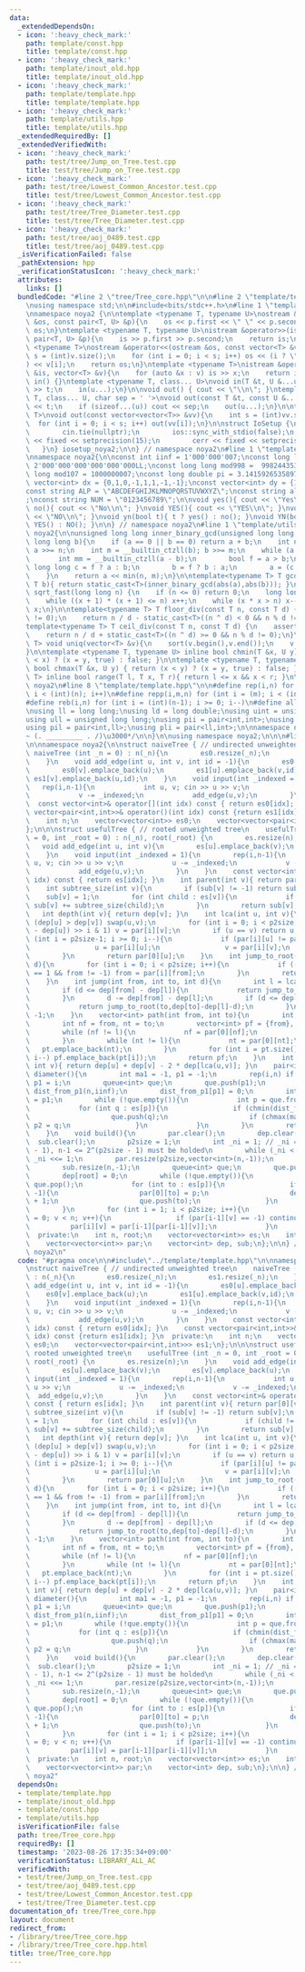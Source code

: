```yaml
---
data:
  _extendedDependsOn:
  - icon: ':heavy_check_mark:'
    path: template/const.hpp
    title: template/const.hpp
  - icon: ':heavy_check_mark:'
    path: template/inout_old.hpp
    title: template/inout_old.hpp
  - icon: ':heavy_check_mark:'
    path: template/template.hpp
    title: template/template.hpp
  - icon: ':heavy_check_mark:'
    path: template/utils.hpp
    title: template/utils.hpp
  _extendedRequiredBy: []
  _extendedVerifiedWith:
  - icon: ':heavy_check_mark:'
    path: test/tree/Jump_on_Tree.test.cpp
    title: test/tree/Jump_on_Tree.test.cpp
  - icon: ':heavy_check_mark:'
    path: test/tree/Lowest_Common_Ancestor.test.cpp
    title: test/tree/Lowest_Common_Ancestor.test.cpp
  - icon: ':heavy_check_mark:'
    path: test/tree/Tree_Diameter.test.cpp
    title: test/tree/Tree_Diameter.test.cpp
  - icon: ':heavy_check_mark:'
    path: test/tree/aoj_0489.test.cpp
    title: test/tree/aoj_0489.test.cpp
  _isVerificationFailed: false
  _pathExtension: hpp
  _verificationStatusIcon: ':heavy_check_mark:'
  attributes:
    links: []
  bundledCode: "#line 2 \"tree/Tree_core.hpp\"\n\n#line 2 \"template/template.hpp\"\
    \nusing namespace std;\n\n#include<bits/stdc++.h>\n#line 1 \"template/inout_old.hpp\"\
    \nnamespace noya2 {\n\ntemplate <typename T, typename U>\nostream &operator<<(ostream\
    \ &os, const pair<T, U> &p){\n    os << p.first << \" \" << p.second;\n    return\
    \ os;\n}\ntemplate <typename T, typename U>\nistream &operator>>(istream &is,\
    \ pair<T, U> &p){\n    is >> p.first >> p.second;\n    return is;\n}\n\ntemplate\
    \ <typename T>\nostream &operator<<(ostream &os, const vector<T> &v){\n    int\
    \ s = (int)v.size();\n    for (int i = 0; i < s; i++) os << (i ? \" \" : \"\"\
    ) << v[i];\n    return os;\n}\ntemplate <typename T>\nistream &operator>>(istream\
    \ &is, vector<T> &v){\n    for (auto &x : v) is >> x;\n    return is;\n}\n\nvoid\
    \ in() {}\ntemplate <typename T, class... U>\nvoid in(T &t, U &...u){\n    cin\
    \ >> t;\n    in(u...);\n}\n\nvoid out() { cout << \"\\n\"; }\ntemplate <typename\
    \ T, class... U, char sep = ' '>\nvoid out(const T &t, const U &...u){\n    cout\
    \ << t;\n    if (sizeof...(u)) cout << sep;\n    out(u...);\n}\n\ntemplate<typename\
    \ T>\nvoid out(const vector<vector<T>> &vv){\n    int s = (int)vv.size();\n  \
    \  for (int i = 0; i < s; i++) out(vv[i]);\n}\n\nstruct IoSetup {\n    IoSetup(){\n\
    \        cin.tie(nullptr);\n        ios::sync_with_stdio(false);\n        cout\
    \ << fixed << setprecision(15);\n        cerr << fixed << setprecision(7);\n \
    \   }\n} iosetup_noya2;\n\n} // namespace noya2\n#line 1 \"template/const.hpp\"\
    \nnamespace noya2{\n\nconst int iinf = 1'000'000'007;\nconst long long linf =\
    \ 2'000'000'000'000'000'000LL;\nconst long long mod998 =  998244353;\nconst long\
    \ long mod107 = 1000000007;\nconst long double pi = 3.14159265358979323;\nconst\
    \ vector<int> dx = {0,1,0,-1,1,1,-1,-1};\nconst vector<int> dy = {1,0,-1,0,1,-1,-1,1};\n\
    const string ALP = \"ABCDEFGHIJKLMNOPQRSTUVWXYZ\";\nconst string alp = \"abcdefghijklmnopqrstuvwxyz\"\
    ;\nconst string NUM = \"0123456789\";\n\nvoid yes(){ cout << \"Yes\\n\"; }\nvoid\
    \ no(){ cout << \"No\\n\"; }\nvoid YES(){ cout << \"YES\\n\"; }\nvoid NO(){ cout\
    \ << \"NO\\n\"; }\nvoid yn(bool t){ t ? yes() : no(); }\nvoid YN(bool t){ t ?\
    \ YES() : NO(); }\n\n} // namespace noya2\n#line 1 \"template/utils.hpp\"\nnamespace\
    \ noya2{\n\nunsigned long long inner_binary_gcd(unsigned long long a, unsigned\
    \ long long b){\n    if (a == 0 || b == 0) return a + b;\n    int n = __builtin_ctzll(a);\
    \ a >>= n;\n    int m = __builtin_ctzll(b); b >>= m;\n    while (a != b) {\n \
    \       int mm = __builtin_ctzll(a - b);\n        bool f = a > b;\n        unsigned\
    \ long long c = f ? a : b;\n        b = f ? b : a;\n        a = (c - b) >> mm;\n\
    \    }\n    return a << min(n, m);\n}\n\ntemplate<typename T> T gcd_fast(T a,\
    \ T b){ return static_cast<T>(inner_binary_gcd(abs(a),abs(b))); }\n\nlong long\
    \ sqrt_fast(long long n) {\n    if (n <= 0) return 0;\n    long long x = sqrt(n);\n\
    \    while ((x + 1) * (x + 1) <= n) x++;\n    while (x * x > n) x--;\n    return\
    \ x;\n}\n\ntemplate<typename T> T floor_div(const T n, const T d) {\n    assert(d\
    \ != 0);\n    return n / d - static_cast<T>((n ^ d) < 0 && n % d != 0);\n}\n\n\
    template<typename T> T ceil_div(const T n, const T d) {\n    assert(d != 0);\n\
    \    return n / d + static_cast<T>((n ^ d) >= 0 && n % d != 0);\n}\n\ntemplate<typename\
    \ T> void uniq(vector<T> &v){\n    sort(v.begin(),v.end());\n    v.erase(unique(v.begin(),v.end()),v.end());\n\
    }\n\ntemplate <typename T, typename U> inline bool chmin(T &x, U y) { return (y\
    \ < x) ? (x = y, true) : false; }\n\ntemplate <typename T, typename U> inline\
    \ bool chmax(T &x, U y) { return (x < y) ? (x = y, true) : false; }\n\ntemplate<typename\
    \ T> inline bool range(T l, T x, T r){ return l <= x && x < r; }\n\n} // namespace\
    \ noya2\n#line 8 \"template/template.hpp\"\n\n#define rep(i,n) for (int i = 0;\
    \ i < (int)(n); i++)\n#define repp(i,m,n) for (int i = (m); i < (int)(n); i++)\n\
    #define reb(i,n) for (int i = (int)(n-1); i >= 0; i--)\n#define all(v) (v).begin(),(v).end()\n\
    \nusing ll = long long;\nusing ld = long double;\nusing uint = unsigned int;\n\
    using ull = unsigned long long;\nusing pii = pair<int,int>;\nusing pll = pair<ll,ll>;\n\
    using pil = pair<int,ll>;\nusing pli = pair<ll,int>;\n\nnamespace noya2{\n\n/*\u3000\
    ~ (. _________ . /)\u3000*/\n\n}\n\nusing namespace noya2;\n\n\n#line 4 \"tree/Tree_core.hpp\"\
    \n\nnamespace noya2{\n\nstruct naiveTree { // undirected unweighted tree\n   \
    \ naiveTree (int _n = 0) : n(_n){\n        es0.resize(_n);\n        es1.resize(_n);\n\
    \    }\n    void add_edge(int u, int v, int id = -1){\n        es0[u].emplace_back(v);\n\
    \        es0[v].emplace_back(u);\n        es1[u].emplace_back(v,id);\n       \
    \ es1[v].emplace_back(u,id);\n    }\n    void input(int _indexed = 1){\n     \
    \   rep(i,n-1){\n            int u, v; cin >> u >> v;\n            u -= _indexed;\n\
    \            v -= _indexed;\n            add_edge(u,v);\n        }\n    }\n  \
    \  const vector<int>& operator[](int idx) const { return es0[idx]; }\n    const\
    \ vector<pair<int,int>>& operator()(int idx) const {return es1[idx]; }\n  private:\n\
    \    int n;\n    vector<vector<int>> es0;\n    vector<vector<pair<int,int>>> es1;\n\
    };\n\n\nstruct usefulTree { // rooted unweighted tree\n    usefulTree (int _n\
    \ = 0, int _root = 0) : n(_n), root(_root) {\n        es.resize(n);\n    }\n \
    \   void add_edge(int u, int v){\n        es[u].emplace_back(v);\n        es[v].emplace_back(u);\n\
    \    }\n    void input(int _indexed = 1){\n        rep(i,n-1){\n            int\
    \ u, v; cin >> u >> v;\n            u -= _indexed;\n            v -= _indexed;\n\
    \            add_edge(u,v);\n        }\n    }\n    const vector<int>& operator[](int\
    \ idx) const { return es[idx]; }\n    int parent(int v){ return par[0][v]; }\n\
    \    int subtree_size(int v){\n        if (sub[v] != -1) return sub[v];\n    \
    \    sub[v] = 1;\n        for (int child : es[v]){\n            if (child != par[0][v])\
    \ sub[v] += subtree_size(child);\n        }\n        return sub[v];\n    }\n \
    \   int depth(int v){ return dep[v]; }\n    int lca(int u, int v){\n        if\
    \ (dep[u] > dep[v]) swap(u,v);\n        for (int i = 0; i < p2size; i++) if ((dep[v]\
    \ - dep[u]) >> i & 1) v = par[i][v];\n        if (u == v) return u;\n        for\
    \ (int i = p2size-1; i >= 0; i--){\n            if (par[i][u] != par[i][v]){\n\
    \                u = par[i][u];\n                v = par[i][v];\n            }\n\
    \        }\n        return par[0][u];\n    }\n    int jump_to_root(int from, int\
    \ d){\n        for (int i = 0; i < p2size; i++){\n            if ((d >> i & 1)\
    \ == 1 && from != -1) from = par[i][from];\n        }\n        return from;\n\
    \    }\n    int jump(int from, int to, int d){\n        int l = lca(from,to);\n\
    \        if (d <= dep[from] - dep[l]){\n            return jump_to_root(from,d);\n\
    \        }\n        d -= dep[from] - dep[l];\n        if (d <= dep[to] - dep[l]){\n\
    \            return jump_to_root(to,dep[to]-dep[l]-d);\n        }\n        return\
    \ -1;\n    }\n    vector<int> path(int from, int to){\n        int l = lca(from,to);\n\
    \        int nf = from, nt = to;\n        vector<int> pf = {from}, pt = {to};\n\
    \        while (nf != l){\n            nf = par[0][nf];\n            pf.emplace_back(nf);\n\
    \        }\n        while (nt != l){\n            nt = par[0][nt];\n         \
    \   pt.emplace_back(nt);\n        }\n        for (int i = pt.size()-2; i >= 0;\
    \ i--) pf.emplace_back(pt[i]);\n        return pf;\n    }\n    int dist(int u,\
    \ int v){ return dep[u] + dep[v] - 2 * dep[lca(u,v)]; }\n    pair<int,pair<int,int>>\
    \ diameter(){\n        int ma1 = -1, p1 = -1;\n        rep(i,n) if (chmax(ma1,dep[i]))\
    \ p1 = i;\n        queue<int> que;\n        que.push(p1);\n        vector<int>\
    \ dist_from_p1(n,iinf);\n        dist_from_p1[p1] = 0;\n        int ma2 = 0, p2\
    \ = p1;\n        while (!que.empty()){\n            int p = que.front(); que.pop();\n\
    \            for (int q : es[p]){\n                if (chmin(dist_from_p1[q],dist_from_p1[p]+1)){\n\
    \                    que.push(q);\n                    if (chmax(ma2,dist_from_p1[q]))\
    \ p2 = q;\n                }\n            }\n        }\n        return make_pair(ma2,make_pair(p1,p2));\n\
    \    }\n    void build(){\n        par.clear();\n        dep.clear();\n      \
    \  sub.clear();\n        p2size = 1;\n        int _ni = 1; // _ni = 2^(p2size\
    \ - 1), n-1 <= 2^(p2size - 1) must be holded\n        while (_ni < n-1) p2size++,\
    \ _ni <<= 1;\n        par.resize(p2size,vector<int>(n,-1));\n        dep.resize(n,-1);\n\
    \        sub.resize(n,-1);\n        queue<int> que;\n        que.push(root);\n\
    \        dep[root] = 0;\n        while (!que.empty()){\n            int p = que.front();\
    \ que.pop();\n            for (int to : es[p]){\n                if (dep[to] ==\
    \ -1){\n                    par[0][to] = p;\n                    dep[to] = dep[p]\
    \ + 1;\n                    que.push(to);\n                }\n            }\n\
    \        }\n        for (int i = 1; i < p2size; i++){\n            for (int v\
    \ = 0; v < n; v++){\n                if (par[i-1][v] == -1) continue;\n      \
    \          par[i][v] = par[i-1][par[i-1][v]];\n            }\n        }\n    }\n\
    \  private:\n    int n, root;\n    vector<vector<int>> es;\n    int p2size;\n\
    \    vector<vector<int>> par;\n    vector<int> dep, sub;\n};\n\n} // namespace\
    \ noya2\n"
  code: "#pragma once\n\n#include\"../template/template.hpp\"\n\nnamespace noya2{\n\
    \nstruct naiveTree { // undirected unweighted tree\n    naiveTree (int _n = 0)\
    \ : n(_n){\n        es0.resize(_n);\n        es1.resize(_n);\n    }\n    void\
    \ add_edge(int u, int v, int id = -1){\n        es0[u].emplace_back(v);\n    \
    \    es0[v].emplace_back(u);\n        es1[u].emplace_back(v,id);\n        es1[v].emplace_back(u,id);\n\
    \    }\n    void input(int _indexed = 1){\n        rep(i,n-1){\n            int\
    \ u, v; cin >> u >> v;\n            u -= _indexed;\n            v -= _indexed;\n\
    \            add_edge(u,v);\n        }\n    }\n    const vector<int>& operator[](int\
    \ idx) const { return es0[idx]; }\n    const vector<pair<int,int>>& operator()(int\
    \ idx) const {return es1[idx]; }\n  private:\n    int n;\n    vector<vector<int>>\
    \ es0;\n    vector<vector<pair<int,int>>> es1;\n};\n\n\nstruct usefulTree { //\
    \ rooted unweighted tree\n    usefulTree (int _n = 0, int _root = 0) : n(_n),\
    \ root(_root) {\n        es.resize(n);\n    }\n    void add_edge(int u, int v){\n\
    \        es[u].emplace_back(v);\n        es[v].emplace_back(u);\n    }\n    void\
    \ input(int _indexed = 1){\n        rep(i,n-1){\n            int u, v; cin >>\
    \ u >> v;\n            u -= _indexed;\n            v -= _indexed;\n          \
    \  add_edge(u,v);\n        }\n    }\n    const vector<int>& operator[](int idx)\
    \ const { return es[idx]; }\n    int parent(int v){ return par[0][v]; }\n    int\
    \ subtree_size(int v){\n        if (sub[v] != -1) return sub[v];\n        sub[v]\
    \ = 1;\n        for (int child : es[v]){\n            if (child != par[0][v])\
    \ sub[v] += subtree_size(child);\n        }\n        return sub[v];\n    }\n \
    \   int depth(int v){ return dep[v]; }\n    int lca(int u, int v){\n        if\
    \ (dep[u] > dep[v]) swap(u,v);\n        for (int i = 0; i < p2size; i++) if ((dep[v]\
    \ - dep[u]) >> i & 1) v = par[i][v];\n        if (u == v) return u;\n        for\
    \ (int i = p2size-1; i >= 0; i--){\n            if (par[i][u] != par[i][v]){\n\
    \                u = par[i][u];\n                v = par[i][v];\n            }\n\
    \        }\n        return par[0][u];\n    }\n    int jump_to_root(int from, int\
    \ d){\n        for (int i = 0; i < p2size; i++){\n            if ((d >> i & 1)\
    \ == 1 && from != -1) from = par[i][from];\n        }\n        return from;\n\
    \    }\n    int jump(int from, int to, int d){\n        int l = lca(from,to);\n\
    \        if (d <= dep[from] - dep[l]){\n            return jump_to_root(from,d);\n\
    \        }\n        d -= dep[from] - dep[l];\n        if (d <= dep[to] - dep[l]){\n\
    \            return jump_to_root(to,dep[to]-dep[l]-d);\n        }\n        return\
    \ -1;\n    }\n    vector<int> path(int from, int to){\n        int l = lca(from,to);\n\
    \        int nf = from, nt = to;\n        vector<int> pf = {from}, pt = {to};\n\
    \        while (nf != l){\n            nf = par[0][nf];\n            pf.emplace_back(nf);\n\
    \        }\n        while (nt != l){\n            nt = par[0][nt];\n         \
    \   pt.emplace_back(nt);\n        }\n        for (int i = pt.size()-2; i >= 0;\
    \ i--) pf.emplace_back(pt[i]);\n        return pf;\n    }\n    int dist(int u,\
    \ int v){ return dep[u] + dep[v] - 2 * dep[lca(u,v)]; }\n    pair<int,pair<int,int>>\
    \ diameter(){\n        int ma1 = -1, p1 = -1;\n        rep(i,n) if (chmax(ma1,dep[i]))\
    \ p1 = i;\n        queue<int> que;\n        que.push(p1);\n        vector<int>\
    \ dist_from_p1(n,iinf);\n        dist_from_p1[p1] = 0;\n        int ma2 = 0, p2\
    \ = p1;\n        while (!que.empty()){\n            int p = que.front(); que.pop();\n\
    \            for (int q : es[p]){\n                if (chmin(dist_from_p1[q],dist_from_p1[p]+1)){\n\
    \                    que.push(q);\n                    if (chmax(ma2,dist_from_p1[q]))\
    \ p2 = q;\n                }\n            }\n        }\n        return make_pair(ma2,make_pair(p1,p2));\n\
    \    }\n    void build(){\n        par.clear();\n        dep.clear();\n      \
    \  sub.clear();\n        p2size = 1;\n        int _ni = 1; // _ni = 2^(p2size\
    \ - 1), n-1 <= 2^(p2size - 1) must be holded\n        while (_ni < n-1) p2size++,\
    \ _ni <<= 1;\n        par.resize(p2size,vector<int>(n,-1));\n        dep.resize(n,-1);\n\
    \        sub.resize(n,-1);\n        queue<int> que;\n        que.push(root);\n\
    \        dep[root] = 0;\n        while (!que.empty()){\n            int p = que.front();\
    \ que.pop();\n            for (int to : es[p]){\n                if (dep[to] ==\
    \ -1){\n                    par[0][to] = p;\n                    dep[to] = dep[p]\
    \ + 1;\n                    que.push(to);\n                }\n            }\n\
    \        }\n        for (int i = 1; i < p2size; i++){\n            for (int v\
    \ = 0; v < n; v++){\n                if (par[i-1][v] == -1) continue;\n      \
    \          par[i][v] = par[i-1][par[i-1][v]];\n            }\n        }\n    }\n\
    \  private:\n    int n, root;\n    vector<vector<int>> es;\n    int p2size;\n\
    \    vector<vector<int>> par;\n    vector<int> dep, sub;\n};\n\n} // namespace\
    \ noya2"
  dependsOn:
  - template/template.hpp
  - template/inout_old.hpp
  - template/const.hpp
  - template/utils.hpp
  isVerificationFile: false
  path: tree/Tree_core.hpp
  requiredBy: []
  timestamp: '2023-08-26 17:35:34+09:00'
  verificationStatus: LIBRARY_ALL_AC
  verifiedWith:
  - test/tree/Jump_on_Tree.test.cpp
  - test/tree/aoj_0489.test.cpp
  - test/tree/Lowest_Common_Ancestor.test.cpp
  - test/tree/Tree_Diameter.test.cpp
documentation_of: tree/Tree_core.hpp
layout: document
redirect_from:
- /library/tree/Tree_core.hpp
- /library/tree/Tree_core.hpp.html
title: tree/Tree_core.hpp
---
```

